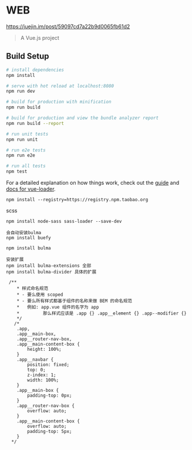 # WEB

https://juejin.im/post/59097cd7a22b9d0065fb61d2

> A Vue.js project

## Build Setup

``` bash
# install dependencies
npm install

# serve with hot reload at localhost:8080
npm run dev

# build for production with minification
npm run build

# build for production and view the bundle analyzer report
npm run build --report

# run unit tests
npm run unit

# run e2e tests
npm run e2e

# run all tests
npm test
```

For a detailed explanation on how things work, check out the [guide](http://vuejs-templates.github.io/webpack/) and [docs for vue-loader](http://vuejs.github.io/vue-loader).

```
npm install --registry=https://registry.npm.taobao.org
```
scss
```
npm install node-sass sass-loader --save-dev
```
```
会自动安装bulma
npm install buefy
```
```
npm install bulma
```
```
安装扩展
npm install bulma-extensions 全部
npm install bulma-divider 具体的扩展
```
```
 /**
    * 样式命名规范
    * - 要么使用 scoped
    * - 要么所有样式都基于组件的名称来做 BEM 的命名规范
    *   例如: app.vue 组件的名字为 app
    *         那么样式应该是 .app {} .app__element {} .app--modifier {}
    */
   /*
    .app,
    .app__main-box,
    .app__router-nav-box,
    .app__main-content-box {
        height: 100%;
    }
    .app__navbar {
        position: fixed;
        top: 0;
        z-index: 1;
        width: 100%;
    }
    .app__main-box {
        padding-top: 0px;
    }
    .app__router-nav-box {
        overflow: auto;
    }
    .app__main-content-box {
        overflow: auto;
        padding-top: 5px;
    }
  */
```
